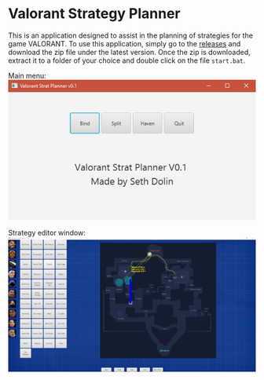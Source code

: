 # Valorant Strategy Planner
This is an application designed to assist in the planning of strategies for the game VALORANT.
To use this application, simply go to the [releases](https://github.com/dolinseth/ValorantStratPlanner/releases) and download the zip file under the latest version. Once the zip is downloaded, extract it to a folder of your choice and double click on the file ```start.bat```.

Main menu:
![Main menu screenshot](ValorantStratPlanner/Screenshots/MainMenu.PNG)

Strategy editor window:
![Strategy editor screenshot](ValorantStratPlanner/Screenshots/StratEditor1.PNG)
